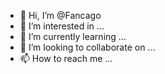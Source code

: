 - 👋 Hi, I’m @Fancago
- 👀 I’m interested in ...
- 🌱 I’m currently learning ...
- 💞️ I’m looking to collaborate on ...
- 📫 How to reach me ...

<!---
Fancago/Fancago is a ✨ special ✨ repository because its `README.md` (this file) appears on your GitHub profile.
You can click the Preview link to take a look at your changes.
--->
